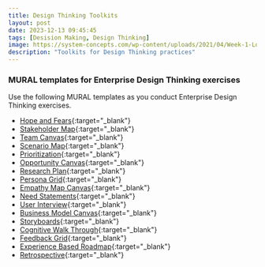 ```yaml
---
title: Design Thinking Toolkits
layout: post
date: 2023-12-13 09:45:45
tags: [Desision Making, Design Thinking]
image: https://system-concepts.com/wp-content/uploads/2021/04/Week-1-Loop-image.png
description: "Toolkits for Design Thinking practices"
---
```


### MURAL templates for Enterprise Design Thinking exercises

Use the following MURAL templates as you conduct Enterprise Design Thinking exercises.

- [Hope and Fears](https://app.mural.co/template/60a78ed6-aa67-441e-b4a5-ce652ab9e913/817e9389-6650-441e-ba02-87914b47bd56){:target="_blank"}
- [Stakeholder Map](https://app.mural.co/template/7244a026-685d-4b9b-9ef6-0fbd5f8c0ef9/38a95111-ea42-438a-ba4e-96abb1c4ef94){:target="_blank"}
- [Team Canvas](https://mural.co/framework/team-canvas){:target="_blank"}
- [Scenario Map](https://app.mural.co/template/0ae195bc-111b-4e22-8eb6-c628b1fe8760/93df9435-ad8d-4117-9654-35b2ed542d13){:target="_blank"}
- [Prioritization](https://app.mural.co/template/cc0f05c8-fbd4-46ac-a6ff-be4b11444e4d/e32a6312-4c81-4196-8977-95a6dedda64b){:target="_blank"}
- [Opportunity Canvas](https://app.mural.co/template/68ad63e8-0a69-4b68-ab23-ab8ea6e9f6d1/ed0bb724-b55f-4aa4-b3f7-9935124a7ff4){:target="_blank"}
- [Research Plan](https://app.mural.co/template/f1648e92-e4c8-4008-a18e-6e965926670a/3a37128d-36be-4b69-9ea0-88345e5060ab){:target="_blank"}
- [Persona Grid](https://app.mural.co/template/32bea3f7-53d4-417b-9423-153539534fe6/f9fd8019-dd92-4afa-8adf-5ab522233161){:target="_blank"}
- [Empathy Map Canvas](https://app.mural.co/template/e039541c-944d-4d99-8cdb-74979fd2f7c8/ce11b718-75c3-4501-b058-0c8604d0124b){:target="_blank"}
- [Need Statements](https://app.mural.co/template/091208be-7e62-4f6e-abd3-fdfad756ef0c/d01a9ed0-c180-4cdf-8f8c-661a5c394432){:target="_blank"}
- [User Interview](https://app.mural.co/template/1fab15f5-075c-4a13-acbe-692e6e8c9df8/251da3c2-c93a-4ade-b964-2b9b598c352c){:target="_blank"}
- [Business Model Canvas](https://app.mural.co/template/31c78927-99fc-4448-8d89-c12493b8fe53/8509eaff-fb9f-4937-a303-58f4325598d5){:target="_blank"}
- [Storyboards](https://app.mural.co/template/0649c8f6-1e48-4b80-b550-812515942a20/38b62818-79d4-48ce-ba45-1186b83438e2){:target="_blank"}
- [Cognitive Walk Through](https://app.mural.co/template/ed94a576-f4a2-4312-83e0-790f332714b4/f0b65cdd-f100-487a-9fd0-00265494553e){:target="_blank"}
- [Feedback Grid](https://app.mural.co/template/f6d834da-6d63-478d-8431-0f44c4fb3dfe/4fd168bd-54cf-44df-82ee-b9c9e5c15068){:target="_blank"}
- [Experience Based Roadmap](https://app.mural.co/template/25247eef-592f-4708-85bb-51a6edc9bd02/74e7dc37-94ad-4231-8ce7-86a07b5094eb){:target="_blank"}
- [Retrospective](https://app.mural.co/template/1d88bfa9-c013-4efe-947a-1f4eea0f4a5a/47709719-72cf-40d3-9b36-2bdb8d778aa3){:target="_blank"}